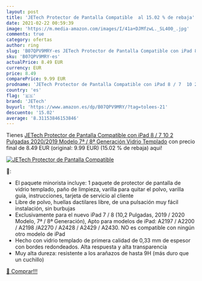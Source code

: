 ```yaml
---
layout: post
title: 'JETech Protector de Pantalla Compatible  al 15.02 % de rebaja'
date: 2021-02-22 00:59:39
image: 'https://m.media-amazon.com/images/I/41a+DJMfzwL._SL400_.jpg'
comments: true
category: ofertas
author: ring
slug: 'B07QPV9MRY-es JETech Protector de Pantalla Compatible con iPad 8 / 7 10...'
sku: 'B07QPV9MRY-es'
actualPrice: 8.49 EUR
currency: EUR
price: 8.49
comparePrice: 9.99 EUR
prodname: 'JETech Protector de Pantalla Compatible con iPad 8 / 7  10 2 Pulgadas  2020/2019 Modelo  7ª / 8ª Generación   Vidrio Templado'
country: 'es'
flag: '🇪🇸'
brand: 'JETech'
buyurl: 'https://www.amazon.es/dp/B07QPV9MRY/?tag=tolees-21'
descuento: '15.02'
average: '8.31153846153846'
---
```


Tienes [JETech Protector de Pantalla Compatible con iPad 8 / 7  10 2 Pulgadas  2020/2019 Modelo  7ª / 8ª Generación   Vidrio Templado](https://www.amazon.es/dp/B07QPV9MRY/?tag=tolees-21) con precio final de  8.49 EUR (original: 9.99 EUR) (15.02 %  de rebaja) aqui!

[![JETech Protector de Pantalla Compatible ](https://m.media-amazon.com/images/I/41a+DJMfzwL._SL400_.jpg)](https://www.amazon.es/dp/B07QPV9MRY/?tag=tolees-21)

🔎:

- El paquete minorista incluye: 1 paquete de protector de pantalla de vidrio templado, paño de limpieza, varilla para quitar el polvo, varilla guía, instrucciones, tarjeta de servicio al cliente
- Libre de polvo, huellas dactilares libre, de una pulsación muy fácil instalación, sin burbujas
- Exclusivamente para el nuevo iPad 7 / 8 (10,2 Pulgadas, 2019 / 2020 Modelo, 7ª / 8ª Generación), Apto para modelos de iPad: A2197 / A2200 / A2198 /A2270 / A2428 / A2429 / A2430. NO es compatible con ningún otro modelo de iPad
- Hecho con vidrio templado de primera calidad de 0,33 mm de espesor con bordes redondeados. Alta respuesta y alta transparencia
- Muy alta dureza: resistente a los arañazos de hasta 9H (más duro que un cuchillo)

[🛒 Comprar!!!](https://www.amazon.es/dp/B07QPV9MRY/?tag=tolees-21)
